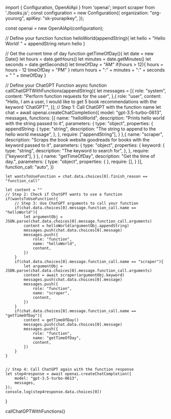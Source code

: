 import { Configuration, OpenAIApi } from 'openai';
import scraper from './books.js';
const configuration = new Configuration({
	organization: "org-yourorg",
	apiKey: "sk-yourapikey",
});

const openai = new OpenAIApi(configuration);

// Define your function
function helloWorld(appendString){
	let hello = "Hello World! " + appendString
	return hello
}

// Get the current time of day
function getTimeOfDay(){
	let date = new Date()
	let hours = date.getHours()
	let minutes = date.getMinutes()
	let seconds = date.getSeconds()
	let timeOfDay = "AM"
	if(hours > 12){
		hours = hours - 12
		timeOfDay = "PM"
	}
	return hours + ":" + minutes + ":" + seconds + " " + timeOfDay
}

// Define your ChatGPT Function
async function callChatGPTWithFunctions(appendString){
	let messages = [{
		role: "system",
		content: "Perform function requests for the user",
	},{
		role: "user",
		content: "Hello, I am a user, I would like to get 5 book recommendations with the keyword 'ChatGPT'",
	}];
	// Step 1: Call ChatGPT with the function name
	let chat = await openai.createChatCompletion({
		model: "gpt-3.5-turbo-0613",
		messages,
		functions: [{
			name: "helloWorld",
			description: "Prints hello world with the string passed to it",
			parameters: {
				type: "object",
				properties: {
					appendString: {
						type: "string",
						description: "The string to append to the hello world message",
					},
				},
				require: ["appendString"],
			}
		},{
			name: "scraper",
			description: "Scraps the book website goodreads for books with the keyword passed to it",
			parameters: {
				type: "object",
				properties: {
					keyword: {
						type: "string",
						description: "The keyword to search for",
					},
				},
				require: ["keyword"],
			}
		},
		{
			name: "getTimeOfDay",
			description: "Get the time of day.",
			parameters: {
				type: "object",
				properties: {
				},
				require: [],
			}
		}],
		function_call: "auto",
	})
	
	let wantsToUseFunction = chat.data.choices[0].finish_reason == "function_call"

	let content = ""
	// Step 2: Check if ChatGPT wants to use a function
	if(wantsToUseFunction){
		// Step 3: Use ChatGPT arguments to call your function
		if(chat.data.choices[0].message.function_call.name == "helloWorld"){
			let argumentObj = JSON.parse(chat.data.choices[0].message.function_call.arguments)
			content = helloWorld(argumentObj.appendString)
			messages.push(chat.data.choices[0].message)
			messages.push({
				role: "function",
				name: "helloWorld", 
				content,
			})
		}
		if(chat.data.choices[0].message.function_call.name == "scraper"){
			let argumentObj = JSON.parse(chat.data.choices[0].message.function_call.arguments)
			content = await scraper(argumentObj.keyword)
			messages.push(chat.data.choices[0].message)
			messages.push({
				role: "function",
				name: "scraper", 
				content,
			})
		}
		if(chat.data.choices[0].message.function_call.name == "getTimeOfDay"){
			content = getTimeOfDay()
			messages.push(chat.data.choices[0].message)
			messages.push({
				role: "function",
				name: "getTimeOfDay", 
				content,
			})
		}
	}

	
	// Step 4: Call ChatGPT again with the function response
	let step4response = await openai.createChatCompletion({
		model: "gpt-3.5-turbo-0613",
		messages,
	});
	console.log(step4response.data.choices[0])
	
}

callChatGPTWithFunctions()